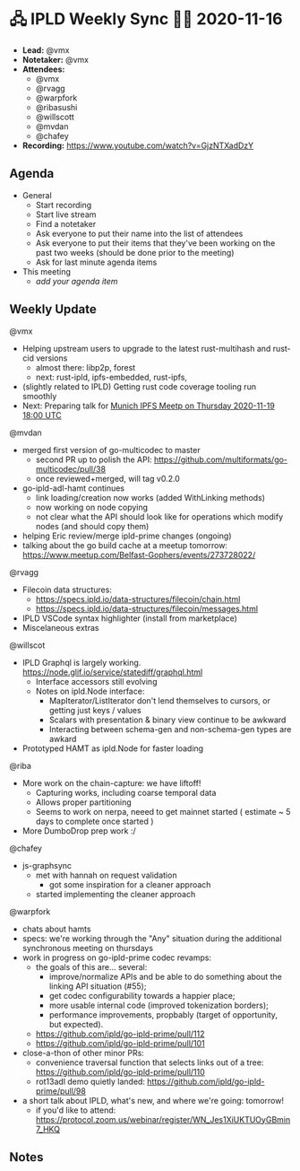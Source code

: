 # 🖧 IPLD Weekly Sync 🙌🏽 2020-11-16

- **Lead:** @vmx
- **Notetaker:** @vmx
- **Attendees:**
  - @vmx
  - @rvagg
  - @warpfork
  - @ribasushi
  - @willscott
  - @mvdan
  - @chafey
- **Recording:** https://www.youtube.com/watch?v=GjzNTXadDzY


## Agenda

- General
  - Start recording
  - Start live stream
  - Find a notetaker
  - Ask everyone to put their name into the list of attendees
  - Ask everyone to put their items that they've been working on the past two weeks (should be done prior to the meeting)
  - Ask for last minute agenda items
- This meeting
  - _add your agenda item_


## Weekly Update

@vmx
 - Helping upstream users to upgrade to the latest rust-multihash and rust-cid versions
   - almost there: libp2p, forest
   - next: rust-ipld, ipfs-embedded, rust-ipfs,
 - (slightly related to IPLD) Getting rust code coverage tooling run smoothly
 - Next: Preparing talk for [Munich IPFS Meetp on Thursday 2020-11-19 18:00 UTC](https://www.meetup.com/de-DE/Munich-IPFS-User-Group/events/273882401/)

@mvdan 
 - merged first version of go-multicodec to master
     - second PR up to polish the API: https://github.com/multiformats/go-multicodec/pull/38
     - once reviewed+merged, will tag v0.2.0
 - go-ipld-adl-hamt continues
     - link loading/creation now works (added WithLinking methods)
     - now working on node copying
     - not clear what the API should look like for operations which modify nodes (and should copy them)
 - helping Eric review/merge ipld-prime changes (ongoing)
 - talking about the go build cache at a meetup tomorrow: https://www.meetup.com/Belfast-Gophers/events/273728022/

@rvagg
  - Filecoin data structures:
      - https://specs.ipld.io/data-structures/filecoin/chain.html
      - https://specs.ipld.io/data-structures/filecoin/messages.html
  - IPLD VSCode syntax highlighter (install from marketplace)
  - Miscelaneous extras

@willscot
  - IPLD Graphql is largely working. https://node.glif.io/service/statediff/graphql.html
    - Interface accessors still evolving
    - Notes on ipld.Node interface:
      - MapIterator/ListIterator don't lend themselves to cursors, or getting just keys / values
      - Scalars with presentation & binary view continue to be awkward
      - Interacting between schema-gen and non-schema-gen types are awkard
  - Prototyped HAMT as ipld.Node for faster loading

@riba
  - More work on the chain-capture: we have liftoff!
      - Capturing works, including coarse temporal data
      - Allows proper partitioning
      - Seems to work on nerpa, neeed to get mainnet started ( estimate ~ 5 days to complete once started )
  - More DumboDrop prep work :/

@chafey
  - js-graphsync
    - met with hannah on request validation
      - got some inspiration for a cleaner approach
    - started implementing the cleaner approach

@warpfork
- chats about hamts
- specs: we're working through the "Any" situation during the additional synchronous meeting on thursdays
- work in progress on go-ipld-prime codec revamps:
	- the goals of this are... several:
		- improve/normalize APIs and be able to do something about the linking API situation (#55);
		- get codec configurability towards a happier place;
		- more usable internal code (improved tokenization borders);
		- performance improvements, propbably (target of opportunity, but expected).
	- https://github.com/ipld/go-ipld-prime/pull/112
	- https://github.com/ipld/go-ipld-prime/pull/101
- close-a-thon of other minor PRs:
	- convenience traversal function that selects links out of a tree: https://github.com/ipld/go-ipld-prime/pull/110
	- rot13adl demo quietly landed: https://github.com/ipld/go-ipld-prime/pull/98
- a short talk about IPLD, what's new, and where we're going: tomorrow!
	- if you'd like to attend: https://protocol.zoom.us/webinar/register/WN_Jes1XiUKTUOyGBmin7_HKQ

## Notes

<!-- After each call, the notetaker submits a PR to https://github.com/ipld/team-mgmt to store the notes on the meeting-notes folder -->

